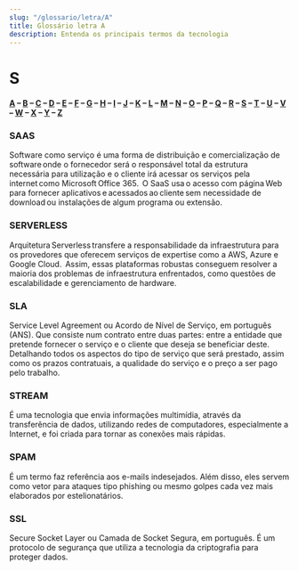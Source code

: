 ```yaml
---
slug: "/glossario/letra/A"
title: Glossário letra A
description: Entenda os principais termos da tecnologia
---
```


# S

#### [A](./A) – [B](./B) – [C](./C) – [D](./D) – [E](./E) – [F](./F) – [G](./G) – [H](./H) – [I](./I) – [J](./J) – [K](./K) – [L](./L) – [M](./M) – [N](./N) – [O](./O) – [P](./P) – [Q](./Q) – [R](./R) – [S](./S) – [T](./T) – [U](./U) – [V](./V) – [W](./W) – [X](./X) – [Y](./Y) – [Z](./Z)

### SAAS

Software como serviço é uma forma de distribuição e comercialização de software onde o fornecedor será o responsável total da estrutura necessária para utilização e o cliente irá acessar os serviços pela internet como Microsoft Office 365. 
O SaaS usa o acesso com página Web para fornecer aplicativos e acessados ao cliente sem necessidade de download ou instalações de algum programa ou extensão.

### SERVERLESS

Arquitetura Serverless transfere a responsabilidade da infraestrutura para os provedores que oferecem serviços de expertise como a AWS, Azure e Google Cloud.  Assim, essas plataformas robustas conseguem resolver a maioria dos problemas de infraestrutura enfrentados, como questões de escalabilidade e gerenciamento de hardware.

### SLA

Service Level Agreement ou Acordo de Nível de Serviço, em português (ANS). Que consiste num contrato entre duas partes: entre a entidade que pretende fornecer o serviço e o cliente que deseja se beneficiar deste. Detalhando todos os aspectos do tipo de serviço que será prestado, assim como os prazos contratuais, a qualidade do serviço e o preço a ser pago pelo trabalho.

### STREAM

É uma tecnologia que envia informações multimídia, através da transferência de dados, utilizando redes de computadores, especialmente a Internet, e foi criada para tornar as conexões mais rápidas.

### SPAM

É um termo faz referência aos e-mails indesejados. Além disso, eles servem como vetor para ataques tipo phishing ou mesmo golpes cada vez mais elaborados por estelionatários.

### SSL

Secure Socket Layer ou Camada de Socket Segura, em português. É um protocolo de segurança que utiliza a tecnologia da criptografia para proteger dados.

